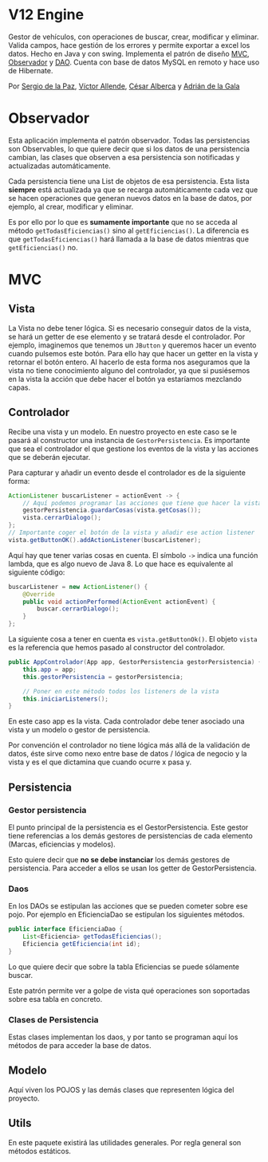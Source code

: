 # V12 Engine

Gestor de vehículos, con operaciones de buscar, crear, modificar y eliminar. Valida campos, hace gestión de los errores y permite exportar a excel los datos. Hecho en Java y con swing. Implementa el patrón de diseño [MVC](https://es.wikipedia.org/wiki/Modelo%E2%80%93vista%E2%80%93controlador), [Observador](https://es.wikipedia.org/wiki/Observer_(patr%C3%B3n_de_dise%C3%B1o)) y [DAO](https://es.wikipedia.org/wiki/Data_Access_Object). Cuenta con base de datos MySQL en remoto y hace uso de Hibernate.

Por [Sergio de la Paz](https://github.com/bote212), [Víctor Allende](https://github.com/victAll), [César Alberca](https://github.com/cesalberca) y [Adrián de la Gala](https://github.com/galaterro)

# Observador

Esta aplicación implementa el patrón observador. Todas las persistencias son Observables, lo que quiere decir que si los datos de una persistencia cambian, las clases que observen a esa persistencia son notificadas y actualizadas automáticamente.

Cada persistencia tiene una List de objetos de esa persistencia. Esta lista __siempre__ está actualizada ya que se recarga automáticamente cada vez que se hacen operaciones que generan nuevos datos en la base de datos, por ejemplo, al crear, modificar y eliminar.

Es por ello por lo que es __sumamente importante__ que no se acceda al método `getTodasEficiencias()` sino al `getEficiencias()`. La diferencia es que `getTodasEficiencias()` hará llamada a la base de datos mientras que `getEficiencias()` no.

# MVC

## Vista

La Vista no debe tener lógica. Si es necesario conseguir datos de la vista, se hará un getter de ese elemento y se tratará desde el controlador. Por ejemplo, imaginemos que tenemos un `JButton` y queremos hacer un evento cuando pulsemos este botón. Para ello hay que hacer un getter en la vista y retornar el botón entero. Al hacerlo de esta forma nos aseguramos que la vista no tiene conocimiento alguno del controlador, ya que si pusiésemos en la vista la acción que debe hacer el botón ya estaríamos mezclando capas.

## Controlador

Recibe una vista y un modelo. En nuestro proyecto en este caso se le pasará al constructor una instancia de `GestorPersistencia`. Es importante que sea el controlador el que gestione los eventos de la vista y las acciones que se deberán ejecutar.

Para capturar y añadir un evento desde el controlador es de la siguiente forma:

```java
ActionListener buscarListener = actionEvent -> {
    // Aquí podemos programar las acciones que tiene que hacer la vista y el modelo o la persistencia
    gestorPersistencia.guardarCosas(vista.getCosas());
    vista.cerrarDialogo();
};
// Importante coger el botón de la vista y añadir ese action listener 
vista.getButtonOK().addActionListener(buscarListener);
```

Aquí hay que tener varias cosas en cuenta. El símbolo `->` indica una función lambda, que es algo nuevo de Java 8. Lo que hace es equivalente al siguiente código:

```java
buscarListener = new ActionListener() {
    @Override
    public void actionPerformed(ActionEvent actionEvent) {
        buscar.cerrarDialogo();
    }
};
```

La siguiente cosa a tener en cuenta es `vista.getButtonOk()`. El objeto `vista` es la referencia que hemos pasado al constructor del controlador. 

```java
public AppControlador(App app, GestorPersistencia gestorPersistencia) {
    this.app = app;
    this.gestorPersistencia = gestorPersistencia;

    // Poner en este método todos los listeners de la vista
    this.iniciarListeners();
}
```

En este caso app es la vista. Cada controlador debe tener asociado una vista y un modelo o gestor de persistencia.

Por convención el controlador no tiene lógica más allá de la validación de datos, éste sirve como nexo entre base de datos / lógica de negocio y la vista y es el que dictamina que cuando ocurre x pasa y.

## Persistencia

### Gestor persistencia

El punto principal de la persistencia es el GestorPersistencia. Este gestor tiene referencias a los demás gestores de persistencias de cada elemento (Marcas, eficiencias y modelos).

Esto quiere decir que __no se debe instanciar__ los demás gestores de persistencia. Para acceder a ellos se usan los getter de GestorPersistencia.

### Daos

En los DAOs se estipulan las acciones que se pueden cometer sobre ese pojo. Por ejemplo en EficienciaDao se estipulan los siguientes métodos.

```java
public interface EficienciaDao {
    List<Eficiencia> getTodasEficiencias();
    Eficiencia getEficiencia(int id);
}
```

Lo que quiere decir que sobre la tabla Eficiencias se puede sólamente buscar.

Este patrón permite ver a golpe de vista qué operaciones son soportadas sobre esa tabla en concreto.

### Clases de Persistencia

Estas clases implementan los daos, y por tanto se programan aquí los métodos de para acceder la base de datos.


## Modelo

Aquí viven los POJOS y las demás clases que representen lógica del proyecto.

## Utils

En este paquete existirá las utilidades generales. Por regla general son métodos estáticos.

